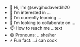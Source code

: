 - 👋 Hi, I’m @sevgihudaverdih20
- 👀 I’m interested in ...
- 🌱 I’m currently learning ...
- 💞️ I’m looking to collaborate on ...
- 📫 How to reach me ...text
- 😄 Pronouns: ...she/her
- ⚡ Fun fact: ...i can cook

<!---
sevgihudaverdih20/sevgihudaverdih20 is a ✨ special ✨ repository because its `README.md` (this file) appears on your GitHub profile.
You can click the Preview link to take a look at your changes.
--->
